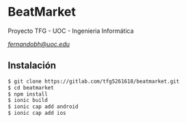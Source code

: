 # BeatMarket

Proyecto TFG - UOC - Ingenieria Informática

*fernandobh@uoc.edu*

## Instalación

```bash
$ git clone https://gitlab.com/tfg5261618/beatmarket.git
$ cd beatmarket
$ npm install
$ ionic build
$ ionic cap add android
$ ionic cap add ios
```